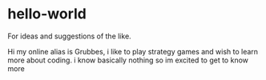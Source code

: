 # hello-world
For ideas and suggestions of the like.

Hi my online alias is Grubbes, i like to play strategy games and wish to learn more about coding.
i know basically nothing so im excited to get to know more
